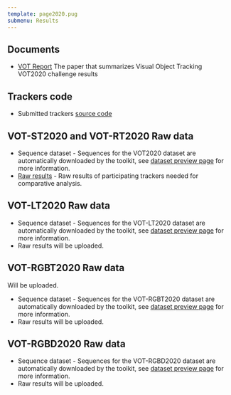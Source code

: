 ```yaml
---
template: page2020.pug
submenu: Results
---
```


## Documents

-   [VOT Report](http://prints.vicos.si/publications/384) The paper that summarizes Visual Object Tracking VOT2020 challenge results

## Trackers code

-   Submitted trackers [source code](trackers.html)

## VOT-ST2020 and VOT-RT2020 Raw data

-   Sequence dataset - Sequences for the VOT2020 dataset are automatically downloaded by the toolkit, see [dataset preview page](/vot2020/dataset.html) for more information.
-   [Raw results](https://data.votchallenge.net/vot2020/results/vot-st2020.zip) - Raw results of participating trackers needed for comparative analysis.

## VOT-LT2020 Raw data

-   Sequence dataset - Sequences for the VOT-LT2020 dataset are automatically downloaded by the toolkit, see [dataset preview page](/vot2020/dataset.html) for more information.
-   Raw results will be uploaded.

## VOT-RGBT2020 Raw data

Will be uploaded.
-   Sequence dataset - Sequences for the VOT-RGBT2020 dataset are automatically downloaded by the toolkit, see [dataset preview page](/vot2020/dataset.html) for more information.
-   Raw results will be uploaded.

## VOT-RGBD2020 Raw data

-   Sequence dataset - Sequences for the VOT-RGBD2020 dataset are automatically downloaded by the toolkit, see [dataset preview page](/vot2020/dataset.html) for more information.
-   Raw results will be uploaded.


